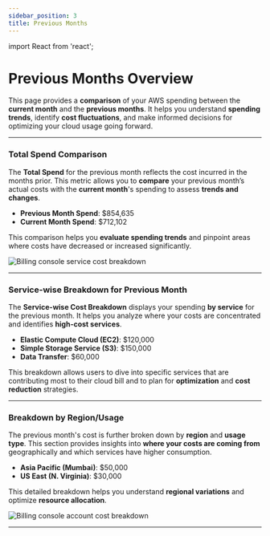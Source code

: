 ```yaml
---
sidebar_position: 3
title: Previous Months
---
```


import React from 'react';

# Previous Months Overview

This page provides a **comparison** of your AWS spending between the **current month** and the **previous months**. It helps you understand **spending trends**, identify **cost fluctuations**, and make informed decisions for optimizing your cloud usage going forward.

---

### Total Spend Comparison

The **Total Spend** for the previous month reflects the cost incurred in the months prior. This metric allows you to **compare** your previous month’s actual costs with the **current month**'s spending to assess **trends and changes**.

- **Previous Month Spend**: $854,635  
- **Current Month Spend**: $712,102

This comparison helps you **evaluate spending trends** and pinpoint areas where costs have decreased or increased significantly.

<div style={{ textAlign: 'center' }}>
  <img src="/img/billingconsole/billing-console-service-breakdown.png" alt="Billing console service cost breakdown" />
</div>

---

### Service-wise Breakdown for Previous Month

The **Service-wise Cost Breakdown** displays your spending **by service** for the previous month. It helps you analyze where your costs are concentrated and identifies **high-cost services**.

- **Elastic Compute Cloud (EC2)**: $120,000  
- **Simple Storage Service (S3)**: $150,000  
- **Data Transfer**: $60,000  

This breakdown allows users to dive into specific services that are contributing most to their cloud bill and to plan for **optimization** and **cost reduction** strategies.

---

### Breakdown by Region/Usage

The previous month's cost is further broken down by **region** and **usage type**. This section provides insights into **where your costs are coming from** geographically and which services have higher consumption.

- **Asia Pacific (Mumbai)**: $50,000  
- **US East (N. Virginia)**: $30,000  

This detailed breakdown helps you understand **regional variations** and optimize **resource allocation**.

<div style={{ textAlign: 'center' }}>
  <img src="/img/billingconsole/billing-console-account-breakdown.png" alt="Billing console account cost breakdown" />
</div>

---

